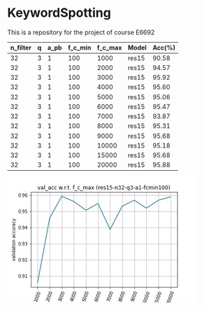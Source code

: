 # KeywordSpotting
This is a repository for the project of course E6692


|n_filter|q  |a_pb|f_c_min|f_c_max|Model  |Acc(%)|
|---     |---|--- |---    |---    |---    |---   |
| 32     |3  |1   | 100   |1000   |res15  |90.58 |
| 32     |3  |1   | 100   |2000   |res15  |94.57 |
| 32     |3  |1   | 100   |3000   |res15  |95.92 |
| 32     |3  |1   | 100   |4000   |res15  |95.60 |
| 32     |3  |1   | 100   |5000   |res15  |95.06 |
| 32     |3  |1   | 100   |6000   |res15  |95.47 |
| 32     |3  |1   | 100   |7000   |res15  |93.87 |
| 32     |3  |1   | 100   |8000   |res15  |95.31 |
| 32     |3  |1   | 100   |9000   |res15  |95.68 |
| 32     |3  |1   | 100   |10000  |res15  |95.18 |
| 32     |3  |1   | 100   |15000  |res15  |95.68 |
| 32     |3  |1   | 100   |20000  |res15  |95.88 |

![title](./logs/2022-04-30/result.jpg)

